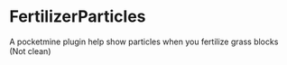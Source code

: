 # FertilizerParticles
A pocketmine plugin help show particles when you fertilize grass blocks (Not clean)
